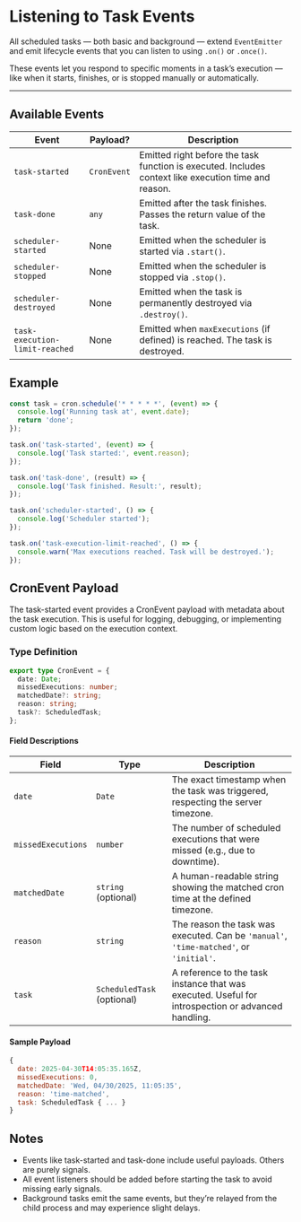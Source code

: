 # Listening to Task Events

All scheduled tasks — both basic and background — extend `EventEmitter` and emit lifecycle events that you can listen to using `.on()` or `.once()`.

These events let you respond to specific moments in a task’s execution — like when it starts, finishes, or is stopped manually or automatically.

---

## Available Events

| Event                          | Payload?     | Description                                                                 |
|-------------------------------|--------------|-----------------------------------------------------------------------------|
| `task-started`                | `CronEvent` | Emitted right before the task function is executed. Includes context like execution time and reason. |
| `task-done`                   | `any`       | Emitted after the task finishes. Passes the return value of the task.      |
| `scheduler-started`           | None        | Emitted when the scheduler is started via `.start()`.                      |
| `scheduler-stopped`           | None        | Emitted when the scheduler is stopped via `.stop()`.                       |
| `scheduler-destroyed`         | None        | Emitted when the task is permanently destroyed via `.destroy()`.           |
| `task-execution-limit-reached` | None        | Emitted when `maxExecutions` (if defined) is reached. The task is destroyed. |


## Example

```js
const task = cron.schedule('* * * * *', (event) => {
  console.log('Running task at', event.date);
  return 'done';
});

task.on('task-started', (event) => {
  console.log('Task started:', event.reason);
});

task.on('task-done', (result) => {
  console.log('Task finished. Result:', result);
});

task.on('scheduler-started', () => {
  console.log('Scheduler started');
});

task.on('task-execution-limit-reached', () => {
  console.warn('Max executions reached. Task will be destroyed.');
});
```

##  CronEvent Payload

The task-started event provides a CronEvent payload with metadata about the task execution. This is useful for logging, debugging, or implementing custom logic based on the execution context.

### Type Definition

```ts
export type CronEvent = {
  date: Date;
  missedExecutions: number;
  matchedDate?: string;
  reason: string;
  task?: ScheduledTask;
};
```

#### Field Descriptions

| Field             | Type              | Description                                                                 |
|------------------|-------------------|-----------------------------------------------------------------------------|
| `date`           | `Date`            | The exact timestamp when the task was triggered, respecting the server timezone.|
| `missedExecutions` | `number`        | The number of scheduled executions that were missed (e.g., due to downtime). |
| `matchedDate`    | `string` (optional) | A human-readable string showing the matched cron time at the defined timezone.|
| `reason`         | `string`          | The reason the task was executed. Can be `'manual'`, `'time-matched'`, or `'initial'`. |
| `task`           | `ScheduledTask` (optional) | A reference to the task instance that was executed. Useful for introspection or advanced handling. |

#### Sample Payload
```js
{
  date: 2025-04-30T14:05:35.165Z,
  missedExecutions: 0,
  matchedDate: 'Wed, 04/30/2025, 11:05:35',
  reason: 'time-matched',
  task: ScheduledTask { ... }
}
```

## Notes

- Events like task-started and task-done include useful payloads. Others are purely signals.
- All event listeners should be added before starting the task to avoid missing early signals.
- Background tasks emit the same events, but they’re relayed from the child process and may experience slight delays.